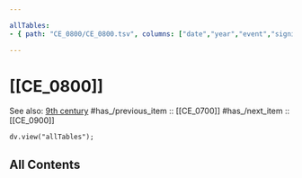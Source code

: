 ```yaml
---

allTables:
- { path: "CE_0800/CE_0800.tsv", columns: ["date","year","event","significance"], headings:  } 

---
```


# [[CE_0800]]  

See also: [9th century](https://en.wikipedia.org/wiki/9th_century "9th century")
#has_/previous_item :: [[CE_0700]] 
#has_/next_item  :: [[CE_0900]] 


``` dataviewjs
dv.view("allTables");
```



## All Contents

```folderv
```




